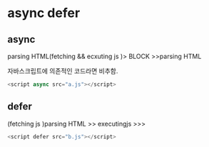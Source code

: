 # async  defer

## async

parsing HTML\(fetching && ecxuting js \)&gt; BLOCK &gt;&gt;parsing HTML

자바스크립트에 의존적인 코드라면 비추함.

```javascript
<script async src="a.js"></script>
```

## defer

\(fetching js  \)parsing HTML &gt;&gt; executingjs &gt;&gt;&gt;

```javascript
<script defer src="b.js"></script>
```

